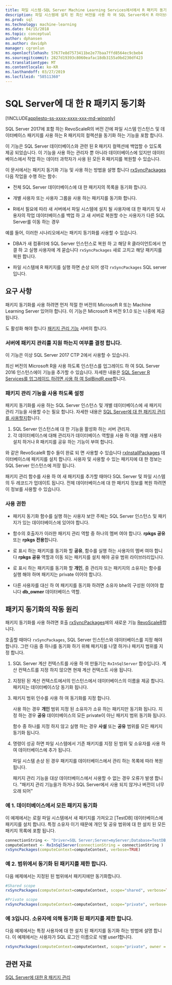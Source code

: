```yaml
---
title: 파일 시스템-SQL Server Machine Learning Services에서에서 R 패키지 동기화
description: 파일 시스템에 설치 된 최신 버전을 사용 하 여 SQL Server에서 R 라이브러리를 업데이트 합니다.
ms.prod: sql
ms.technology: machine-learning
ms.date: 04/15/2018
ms.topic: conceptual
author: dphansen
ms.author: davidph
manager: cgronlun
ms.openlocfilehash: 57677e8d7573411be2e77baa7ffd8564ec9cbeb4
ms.sourcegitcommit: 2827d19393c8060eafac18db3155a9bd230df423
ms.translationtype: MT
ms.contentlocale: ko-KR
ms.lasthandoff: 03/27/2019
ms.locfileid: "58511360"
---
```

# <a name="r-package-synchronization-for-sql-server"></a>SQL Server에 대 한 R 패키지 동기화
[!INCLUDE[appliesto-ss-xxxx-xxxx-xxx-md-winonly](../../includes/appliesto-ss-xxxx-xxxx-xxx-md-winonly.md)]

SQL Server 2017에 포함 하는 RevoScaleR의 버전 간에 파일 시스템 인스턴스 및 데이터베이스 패키지를 사용 하는 R 패키지의 컬렉션을 동기화 하는 기능을 포함 합니다.

이 기능은 SQL Server 데이터베이스와 관련 된 R 패키지 컬렉션에 백업할 수 있도록 제공 되었습니다. 이 기능을 사용 하는 관리자 뿐 아니라 데이터베이스에 있지만 데이터베이스에서 작업 하는 데이터 과학자가 사용 된 모든 R 패키지를 복원할 수 있습니다.

이 문서에서는 패키지 동기화 기능 및 사용 하는 방법을 설명 합니다 [rxSyncPackages](https://docs.microsoft.com/machine-learning-server/r-reference/revoscaler/rxsyncpackages) 다음 작업을 수행 하는 함수:

+ 전체 SQL Server 데이터베이스에 대 한 패키지의 목록을 동기화 합니다.

+ 개별 사용자 또는 사용자 그룹을 사용 하는 패키지를 동기화 합니다.

+ R에서 필요에 따라 새 서버에서 파일 시스템에 설치 될 사용자에 대 한 패키지 및 사용자의 작업 데이터베이스를 백업 하 고 새 서버로 복원할 수는 사용자가 다른 SQL Server를 이동 하는 경우

예를 들어, 이러한 시나리오에서는 패키지 동기화를 사용할 수 있습니다.

+ DBA가 새 컴퓨터에 SQL Server 인스턴스로 복원 하 고 해당 R 클라이언트에서 연결 하 고 실행 사용자에 게 묻습니다 `rxSyncPackages` 새로 고치고 해당 패키지를 복원 합니다.

+ 파일 시스템에 R 패키지를 실행 하면 손상 되어 생각 `rxSyncPackages` SQL server입니다.

## <a name="requirements"></a>요구 사항

패키지 동기화를 사용 하려면 먼저 적절 한 버전의 Microsoft R 또는 Machine Learning Server 있어야 합니다. 이 기능은 Microsoft R 버전 9.1.0 또는 나중에 제공 됩니다. 

도 활성화 해야 합니다 [패키지 관리 기능](r-package-how-to-enable-or-disable.md) 서버의 합니다.

### <a name="determine-whether-your-server-supports-package-management"></a>서버에 패키지 관리를 지원 하는지 여부를 결정 합니다.

이 기능은 이상 SQL Server 2017 CTP 2에서 사용할 수 있습니다.

최신 버전의 Microsoft R을 사용 하도록 인스턴스를 업그레이드 하 여 SQL Server 2016 인스턴스에이 기능을 추가할 수 있습니다. 자세한 내용은 [SQL Server R Services를 업그레이드 하려면 사용 하 여 SqlBindR.exe](use-sqlbindr-exe-to-upgrade-an-instance-of-sql-server.md)합니다.

### <a name="enable-the-package-management-feature"></a>패키지 관리 기능을 사용 하도록 설정

패키지 동기화를 사용 하는 SQL Server 인스턴스 및 개별 데이터베이스에 새 패키지 관리 기능을 사용할 수는 필요 합니다. 자세한 내용은 [SQL Server에 대 한 패키지 관리를 사용할지](r-package-how-to-enable-or-disable.md)합니다.

1. SQL Server 인스턴스에 대 한 기능을 활성화 하는 서버 관리자.
2. 각 데이터베이스에 대해 관리자가 데이터베이스 역할을 사용 하 여을 개별 사용자 설치 하거나 R 패키지를 공유 하는 기능이 부여 합니다.

와 같은 RevoScaleR 함수 들이 완료 되 면 사용할 수 있습니다 [rxInstallPackages](https://docs.microsoft.com/machine-learning-server/r-reference/revoscaler/rxinstallpackages) 데이터베이스에 패키지를 설치 합니다.  사용자 및 사용할 수 있는 패키지에 대 한 정보는 SQL Server 인스턴스에 저장 됩니다. 

패키지 관리 함수를 사용 하 여 새 패키지를 추가할 때마다 SQL Server 및 파일 시스템의 두 레코드가 업데이트 됩니다. 전체 데이터베이스에 대 한 패키지 정보를 복원 하려면이 정보를 사용할 수 있습니다.

### <a name="permissions"></a>사용 권한

+ 패키지 동기화 함수를 실행 하는 사용자 보안 주체는 SQL Server 인스턴스 및 패키지가 있는 데이터베이스에 있어야 합니다.

+ 함수의 호출자가 이러한 패키지 관리 역할 중 하나의 멤버 여야 합니다. **rpkgs 공유** 또는 **rpkgs 전용**합니다.

+ 로 표시 하는 패키지를 동기화 할 **공유**, 함수를 실행 하는 사용자의 멤버 여야 합니다 **rpkgs 공유** 역할과 이동 되는 패키지를 설치 해야 공유 범위 라이브러리입니다.

+ 로 표시 하는 패키지를 동기화 할 **개인**, 중 관리자 또는 패키지의 소유자는 함수를 실행 해야 하며 패키지는 private 이어야 합니다.

+ 다른 사용자를 대신 하 여 패키지를 동기화 하려면 소유자 bhe의 구성원 이어야 합니다 **db_owner** 데이터베이스 역할.

## <a name="how-package-synchronization-works"></a>패키지 동기화의 작동 원리

패키지 동기화를 사용 하려면 호출 [rxSyncPackages](https://docs.microsoft.com/r-server/r-reference/revoscaler/rxsyncpackages)에의 새로운 기능 [RevoScaleR](https://docs.microsoft.com/machine-learning-server/r-reference/revoscaler/revoscaler)합니다. 

호출할 때마다 `rxSyncPackages`, SQL Server 인스턴스와 데이터베이스를 지정 해야 합니다. 그런 다음 중 하나를 동기화 하기 위해 패키지를 나열 하거나 패키지 범위를 지정 합니다.

1. SQL Server 계산 컨텍스트를 사용 하 여 만들기는 `RxInSqlServer` 함수입니다. 계산 컨텍스트를 지정 하지 않으면 현재 계산 컨텍스트 사용 됩니다.

2. 지정된 된 계산 컨텍스트에서의 인스턴스에서 데이터베이스의 이름을 제공 합니다. 패키지는 데이터베이스당 동기화 됩니다.

3. 패키지 범위 인수를 사용 하 여 동기화를 지정 합니다.

    사용 하는 경우 **개인** 범위 지정 된 소유자가 소유 하는 패키지만 동기화 됩니다. 지정 하는 경우 **공유** 데이터베이스의 모든 private이 아닌 패키지 범위 동기화 됩니다. 
    
    함수 중 하나를 지정 하지 않고 실행 하는 경우 **사설** 또는 **공유** 범위를 모든 패키지 동기화 됩니다.

4. 명령이 성공 하면 파일 시스템에서 기존 패키지를 지정 된 범위 및 소유자를 사용 하 여 데이터베이스에 추가 됩니다.

    파일 시스템 손상 된 경우 패키지를 데이터베이스에서 관리 하는 목록에 따라 복원 됩니다.

    패키지 관리 기능을 대상 데이터베이스에서 사용할 수 없는 경우 오류가 발생 합니다. "패키지 관리 기능을가 하거나 SQL Server에서 사용 되지 않거나 버전이 너무 오래 되어"

### <a name="example-1-synchronize-all-package-by-database"></a>예 1. 데이터베이스에서 모든 패키지 동기화

이 예제에서는 로컬 파일 시스템에서 새 패키지를 가져오고 [TestDB] 데이터베이스에 패키지를 설치 합니다. 특정 소유자 이기 때문에 개인 및 공유 범위에 대 한 설치 된 모든 패키지 목록에 포함 됩니다.

```R
connectionString <- "Driver=SQL Server;Server=myServer;Database=TestDB;Trusted_Connection=True;"
computeContext <- RxInSqlServer(connectionString = connectionString )
rxSyncPackages(computeContext=computeContext, verbose=TRUE)
```

### <a name="example-2-restrict-synchronized-packages-by-scope"></a>예 2. 범위에서 동기화 된 패키지를 제한 합니다.

다음 예제에서는 지정된 된 범위에서 패키지에만 동기화합니다.

```R
#Shared scope
rxSyncPackages(computeContext=computeContext, scope="shared", verbose=TRUE)

#Private scope
rxSyncPackages(computeContext=computeContext, scope="private", verbose=TRUE)
```

### <a name="example-3-restrict-synchronized-packages-by-owner"></a>예 3입니다. 소유자에 의해 동기화 된 패키지를 제한 합니다.

다음 예제에서는 특정 사용자에 대 한 설치 된 패키지를 동기화 하는 방법에 설명 합니다. 이 예제에서는 사용자가 SQL 로그인 이름으로 식별 *user1*합니다.

```R
rxSyncPackages(computeContext=computeContext, scope="private", owner = "user1", verbose=TRUE))
```

## <a name="related-resources"></a>관련 자료

[SQL Server에 대한 R 패키지 관리](install-additional-r-packages-on-sql-server.md)
